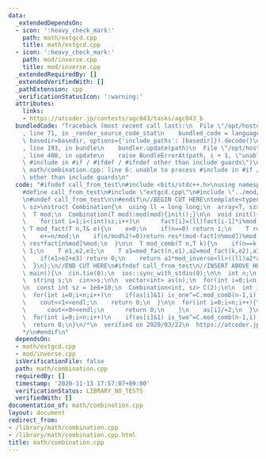 ```yaml
---
data:
  _extendedDependsOn:
  - icon: ':heavy_check_mark:'
    path: math/extgcd.cpp
    title: math/extgcd.cpp
  - icon: ':heavy_check_mark:'
    path: mod/inverse.cpp
    title: mod/inverse.cpp
  _extendedRequiredBy: []
  _extendedVerifiedWith: []
  _pathExtension: cpp
  _verificationStatusIcon: ':warning:'
  attributes:
    links:
    - https://atcoder.jp/contests/agc043/tasks/agc043_b
  bundledCode: "Traceback (most recent call last):\n  File \"/opt/hostedtoolcache/Python/3.9.1/x64/lib/python3.9/site-packages/onlinejudge_verify/documentation/build.py\"\
    , line 71, in _render_source_code_stat\n    bundled_code = language.bundle(stat.path,\
    \ basedir=basedir, options={'include_paths': [basedir]}).decode()\n  File \"/opt/hostedtoolcache/Python/3.9.1/x64/lib/python3.9/site-packages/onlinejudge_verify/languages/cplusplus.py\"\
    , line 193, in bundle\n    bundler.update(path)\n  File \"/opt/hostedtoolcache/Python/3.9.1/x64/lib/python3.9/site-packages/onlinejudge_verify/languages/cplusplus_bundle.py\"\
    , line 400, in update\n    raise BundleErrorAt(path, i + 1, \"unable to process\
    \ #include in #if / #ifdef / #ifndef other than include guards\")\nonlinejudge_verify.languages.cplusplus_bundle.BundleErrorAt:\
    \ math/combination.cpp: line 6: unable to process #include in #if / #ifdef / #ifndef\
    \ other than include guards\n"
  code: "#ifndef call_from_test\n#include <bits/stdc++.h>\nusing namespace std;\n\n\
    #define call_from_test\n#include \"extgcd.cpp\"\n#include \"../mod/inverse.cpp\"\
    \n#undef call_from_test\n\n#endif\n//BEGIN CUT HERE\ntemplate<typename T, size_t\
    \ sz>\nstruct Combination{\n  using ll = long long;\n  array<T, sz> fact;\n\n\
    \  T mod;\n  Combination(T mod):mod(mod){init();}\n\n  void init(){\n    fact[0]=1;\n\
    \    for(int i=1;i<(int)sz;i++)\n      fact[i]=(ll)fact[i-1]*i%mod;\n  }\n\n \
    \ T mod_fact(T n,T& e){\n    e=0;\n    if(n==0) return 1;\n    T res=mod_fact(n/mod,e);\n\
    \    e+=n/mod;\n    if(n/mod%2!=0)return res*(mod-fact[n%mod])%mod;\n    return\
    \ res*fact[n%mod]%mod;\n  }\n\n  T mod_comb(T n,T k){\n    if(n==k or k==0) return\
    \ 1;\n    T e1,e2,e3;\n    T a1=mod_fact(n,e1),a2=mod_fact(k,e2),a3=mod_fact(n-k,e3);\n\
    \    if(e1>e2+e3) return 0;\n    return a1*mod_inverse<ll>((ll)a2*a3%mod,mod)%mod;\n\
    \  }\n};\n//END CUT HERE\n#ifndef call_from_test\n//INSERT ABOVE HERE\nsigned\
    \ main(){\n  cin.tie(0);\n  ios::sync_with_stdio(0);\n\n  int n;\n  cin>>n;\n\
    \  string s;\n  cin>>s;\n\n  vector<int> as(n);\n  for(int i=0;i<n;i++) as[i]=s[i]-'1';\n\
    \n  const int sz = 1e6+10;\n  Combination<int, sz> C(2);\n\n  int is_one=0;\n\
    \  for(int i=0;i<n;i++)\n    if(as[i]&1) is_one^=C.mod_comb(n-1,i);\n\n  if(is_one){\n\
    \    cout<<1<<endl;\n    return 0;\n  }\n\n  for(int i=0;i<n;i++){\n    if(as[i]==1){\n\
    \      cout<<0<<endl;\n      return 0;\n    }\n    as[i]/=2;\n  }\n\n  int is_two=0;\n\
    \  for(int i=0;i<n;i++)\n    if(as[i]&1) is_two^=C.mod_comb(n-1,i);\n\n  cout<<is_two*2<<endl;\n\
    \  return 0;\n}\n/*\n  verified on 2020/03/22\n  https://atcoder.jp/contests/agc043/tasks/agc043_b\n\
    */\n#endif\n"
  dependsOn:
  - math/extgcd.cpp
  - mod/inverse.cpp
  isVerificationFile: false
  path: math/combination.cpp
  requiredBy: []
  timestamp: '2020-11-13 17:57:07+09:00'
  verificationStatus: LIBRARY_NO_TESTS
  verifiedWith: []
documentation_of: math/combination.cpp
layout: document
redirect_from:
- /library/math/combination.cpp
- /library/math/combination.cpp.html
title: math/combination.cpp
---
```

